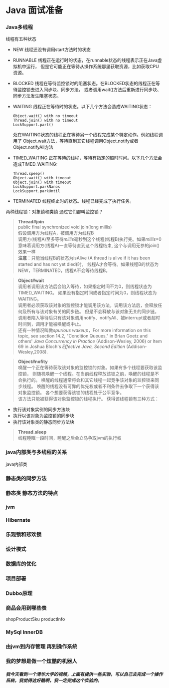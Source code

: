 # Java 面试准备

### Java多线程

线程有五种状态
* NEW 线程还没有调用start方法时的状态
* RUNNABLE 线程正在运行时的状态，在runnable状态的线程表示正在Java虚拟机中运行，
但是它可能正在等待从操作系统那里获取资源，比如获取CPU资源。  
* BLOCKED 线程在等待监控锁时的阻塞状态。在BLOCKED状态的线程正在等待监控锁去进入同步块、同步方法，
或者调用wait()方法后重新进行同步块、同步方法发生阻塞状态。
* WAITING 线程正在等待时的状态。以下几个方法会造成WAITING状态：  
  
      Object.wait() with no timeout  
      Thread.join() with no timeout
      LockSupport.part()
  处在WAITING状态的线程正在等待另一个线程完成某个特定动作。例如线程调用了
Object.wait方法，等待直到其它线程调用Object.notify或者Object.notifyAll方法
* TIMED_WAITING 正在等待的线程，等待有指定的超时时间。以下几个方法会造成TIMED_WAITING:  
      
      Thread.speep()
      Object.wait() with timeout
      Object.join() with timeout
      LockSupport.parkNanos
      LockSupport.parkUntil
* TERMINATED 线程终止时的状态。线程已经完成了执行任务。
 
两种线程锁：对象锁和类锁
通过它们都叫监控锁？
    
> **Thread#join**  
> public final synchronized void join(long millis)  
> 假设调用方为线程A，被调用方为线程B  
> 调用方(线程A)至多等待*millis*毫秒到这个线程(线程B)执行完。如果*millis*=0意味着调用方(线程A)一直等待直到这个线程结束,
这个与调用无参的join()效果一样  
> **注意**：只能当线程B的状态为isAlive  (A thread is alive if it has been started and has not yet died)时，
> 线程A才会等待。如果线程B的状态为NEW，TERMINATED，线程A不会等待线程B。

> **Object#wait**  
> 调用者调用该方法后会陷入等待，如果指定时间不为0，则线程状态为TIMED_WAITING。
> 如果没有指定时间或者指定时间为0，则线程状态为WAITING。  
> 调用者必须获取该对象的监控锁才能调用该方法，调用该方法后，会释放任何及所有与该对象有关的同步链。
但是不会释放与该对象无关的同步链。
> 调用者陷入等待后只有该对象调用notify、notifyAll、被interrupt或者超时时间到，调用才能被唤醒或中止。  
> 还有一种情况叫做*spurious wakeup*，For more information on this topic, see section 14.2,
"Condition Queues," in Brian Goetz and others' <em>Java Concurrency
in Practice</em> (Addison-Wesley, 2006) or Item 69 in Joshua
Bloch's <em>Effective Java, Second Edition</em> (Addison-Wesley,2008).

> **Object#nofity**  
> 唤醒一个正在等待获取该对象的监控锁的对象。如果有多个线程要获取该监控锁，
则随机唤醒一个线程。在当前线程释放该锁之前，唤醒的线程是不会执行的。
唤醒的线程通常将会和其它线程一起竞争该对象的监控锁来同步线程。
唤醒的线程没有可靠的优先权或者不利条件去争取下一个获得该对象监控锁。
各个想要获得该锁的线程处于公平竞争。  
> 该方法只能被获得该对象监控锁的线程执行。
> 获得该线程锁有三种方式：
- 执行该对象实例的同步方法块
- 执行以该对象为监控锁的同步块
- 执行该对象类的静态同步方法块

> **Thread.sleep**  
> 线程睡眠一段时间，睡醒之后会立马争取jvm的执行权


### java内部类与多线程的关系
java内部类

### 静态类的同步方法

### 静态类 静态方法的特点


### jvm

### Hibernate

### 乐观锁和悲欢锁

### 设计模式

### 数据库的优化

### 项目部署

### Dubbo原理

### 商品会用到哪些表
shopProductSku
productInfo

### MySql InnerDB

### 由jvm到内存管理 再到操作系统

### 我的梦想是做一个炫酷的机器人

##### 我今天看到一个清华大学的视频，上面有提供一些实验，可以自己去完成一个操作系统，我觉得这好酷啊，我一定完成这个实验的。

